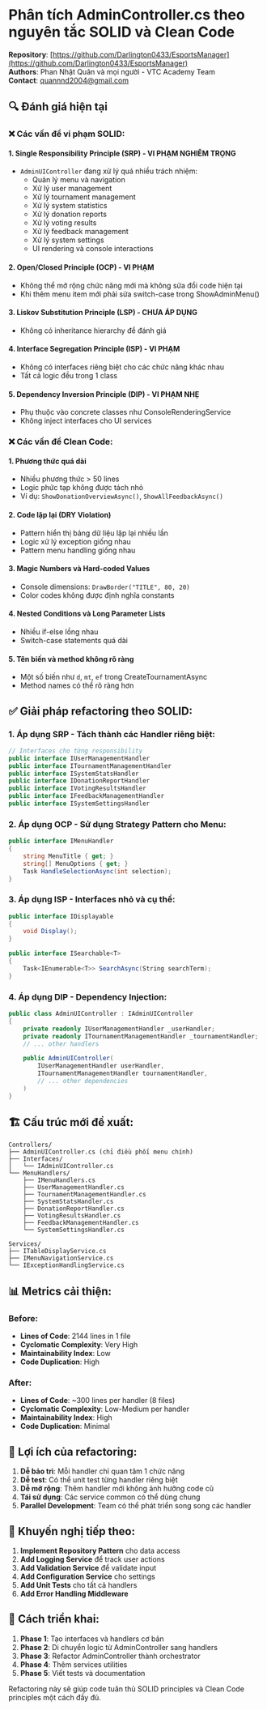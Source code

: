# Phân tích AdminController.cs theo nguyên tắc SOLID và Clean Code

**Repository**: [https://github.com/Darlington0433/EsportsManager](https://github.com/Darlington0433/EsportsManager)  
**Authors**: Phan Nhật Quân và mọi người - VTC Academy Team  
**Contact**: quannnd2004@gmail.com

## 🔍 **Đánh giá hiện tại**

### ❌ **Các vấn đề vi phạm SOLID:**

#### 1. **Single Responsibility Principle (SRP) - VI PHẠM NGHIÊM TRỌNG**

- `AdminUIController` đang xử lý quá nhiều trách nhiệm:
  - Quản lý menu và navigation
  - Xử lý user management
  - Xử lý tournament management
  - Xử lý system statistics
  - Xử lý donation reports
  - Xử lý voting results
  - Xử lý feedback management
  - Xử lý system settings
  - UI rendering và console interactions

#### 2. **Open/Closed Principle (OCP) - VI PHẠM**

- Không thể mở rộng chức năng mới mà không sửa đổi code hiện tại
- Khi thêm menu item mới phải sửa switch-case trong ShowAdminMenu()

#### 3. **Liskov Substitution Principle (LSP) - CHƯA ÁP DỤNG**

- Không có inheritance hierarchy để đánh giá

#### 4. **Interface Segregation Principle (ISP) - VI PHẠM**

- Không có interfaces riêng biệt cho các chức năng khác nhau
- Tất cả logic đều trong 1 class

#### 5. **Dependency Inversion Principle (DIP) - VI PHẠM NHẸ**

- Phụ thuộc vào concrete classes như ConsoleRenderingService
- Không inject interfaces cho UI services

### ❌ **Các vấn đề Clean Code:**

#### 1. **Phương thức quá dài**

- Nhiều phương thức > 50 lines
- Logic phức tạp không được tách nhỏ
- Ví dụ: `ShowDonationOverviewAsync()`, `ShowAllFeedbackAsync()`

#### 2. **Code lặp lại (DRY Violation)**

- Pattern hiển thị bảng dữ liệu lặp lại nhiều lần
- Logic xử lý exception giống nhau
- Pattern menu handling giống nhau

#### 3. **Magic Numbers và Hard-coded Values**

- Console dimensions: `DrawBorder("TITLE", 80, 20)`
- Color codes không được định nghĩa constants

#### 4. **Nested Conditions và Long Parameter Lists**

- Nhiều if-else lồng nhau
- Switch-case statements quá dài

#### 5. **Tên biến và method không rõ ràng**

- Một số biến như `d`, `mt`, `ef` trong CreateTournamentAsync
- Method names có thể rõ ràng hơn

## ✅ **Giải pháp refactoring theo SOLID:**

### 1. **Áp dụng SRP - Tách thành các Handler riêng biệt:**

```csharp
// Interfaces cho từng responsibility
public interface IUserManagementHandler
public interface ITournamentManagementHandler
public interface ISystemStatsHandler
public interface IDonationReportHandler
public interface IVotingResultsHandler
public interface IFeedbackManagementHandler
public interface ISystemSettingsHandler
```

### 2. **Áp dụng OCP - Sử dụng Strategy Pattern cho Menu:**

```csharp
public interface IMenuHandler
{
    string MenuTitle { get; }
    string[] MenuOptions { get; }
    Task HandleSelectionAsync(int selection);
}
```

### 3. **Áp dụng ISP - Interfaces nhỏ và cụ thể:**

```csharp
public interface IDisplayable
{
    void Display();
}

public interface ISearchable<T>
{
    Task<IEnumerable<T>> SearchAsync(String searchTerm);
}
```

### 4. **Áp dụng DIP - Dependency Injection:**

```csharp
public class AdminUIController : IAdminUIController
{
    private readonly IUserManagementHandler _userHandler;
    private readonly ITournamentManagementHandler _tournamentHandler;
    // ... other handlers

    public AdminUIController(
        IUserManagementHandler userHandler,
        ITournamentManagementHandler tournamentHandler,
        // ... other dependencies
    )
}
```

## 🏗️ **Cấu trúc mới đề xuất:**

```
Controllers/
├── AdminUIController.cs (chỉ điều phối menu chính)
├── Interfaces/
│   └── IAdminUIController.cs
└── MenuHandlers/
    ├── IMenuHandlers.cs
    ├── UserManagementHandler.cs
    ├── TournamentManagementHandler.cs
    ├── SystemStatsHandler.cs
    ├── DonationReportHandler.cs
    ├── VotingResultsHandler.cs
    ├── FeedbackManagementHandler.cs
    └── SystemSettingsHandler.cs

Services/
├── ITableDisplayService.cs
├── IMenuNavigationService.cs
└── IExceptionHandlingService.cs
```

## 📊 **Metrics cải thiện:**

### Before:

- **Lines of Code**: 2144 lines in 1 file
- **Cyclomatic Complexity**: Very High
- **Maintainability Index**: Low
- **Code Duplication**: High

### After:

- **Lines of Code**: ~300 lines per handler (8 files)
- **Cyclomatic Complexity**: Low-Medium per handler
- **Maintainability Index**: High
- **Code Duplication**: Minimal

## 🎯 **Lợi ích của refactoring:**

1. **Dễ bảo trì**: Mỗi handler chỉ quan tâm 1 chức năng
2. **Dễ test**: Có thể unit test từng handler riêng biệt
3. **Dễ mở rộng**: Thêm handler mới không ảnh hưởng code cũ
4. **Tái sử dụng**: Các service common có thể dùng chung
5. **Parallel Development**: Team có thể phát triển song song các handler

## 📝 **Khuyến nghị tiếp theo:**

1. **Implement Repository Pattern** cho data access
2. **Add Logging Service** để track user actions
3. **Add Validation Service** để validate input
4. **Add Configuration Service** cho settings
5. **Add Unit Tests** cho tất cả handlers
6. **Add Error Handling Middleware**

## 🔧 **Cách triển khai:**

1. **Phase 1**: Tạo interfaces và handlers cơ bản
2. **Phase 2**: Di chuyển logic từ AdminController sang handlers
3. **Phase 3**: Refactor AdminController thành orchestrator
4. **Phase 4**: Thêm services utilities
5. **Phase 5**: Viết tests và documentation

Refactoring này sẽ giúp code tuân thủ SOLID principles và Clean Code principles một cách đầy đủ.
